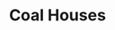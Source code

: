 ---
layout: building
title: "Coal Houses"
alternative_name: 
built: 
addition:
architect:
contractor: 
razed: 
author:
rights: Public Domain
source: Iowa State University Library, University Archives
publication-date: 1980 
---